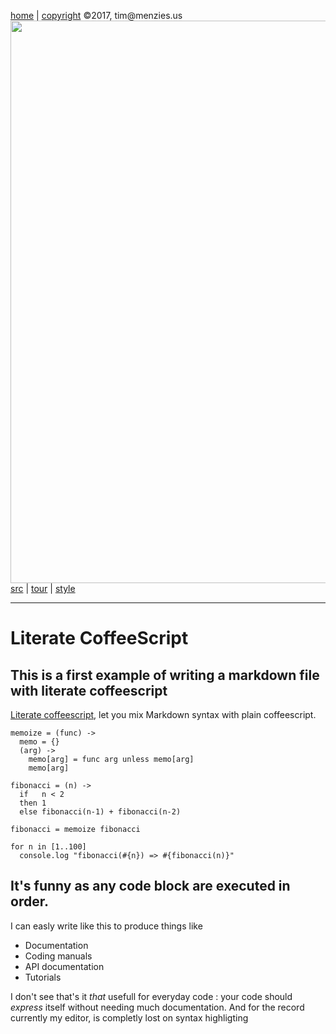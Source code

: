 [home](http://tiny.cc/koff) |
[copyright](https://github.com/koffee/script/blob/master/LICENSE.md) &copy;2017, tim&commat;menzies.us<br>
[<img width=900 src=https://raw.githubusercontent.com/koffee/script/master/img/head.png>](http://tiny.cc/koffeed)<br>
[src](https://github.com/koffee/script/tree/master/lib) |
[tour](https://github.com/koffee/script/blob/master/docs/TOUR.md) |
[style](https://github.com/koffee/script/blob/master/docs/STYLE.md) 
______





# Literate CoffeeScript

## This is a first example of writing a markdown file with literate coffeescript

[Literate coffeescript](http://coffeescript.org/#literate), let you
mix Markdown syntax with plain coffeescript.

    memoize = (func) ->
      memo = {}
      (arg) ->
        memo[arg] = func arg unless memo[arg]
        memo[arg]

    fibonacci = (n) ->
      if   n < 2
      then 1
      else fibonacci(n-1) + fibonacci(n-2)

    fibonacci = memoize fibonacci

    for n in [1..100]
      console.log "fibonacci(#{n}) => #{fibonacci(n)}"
    
## It's funny as any code block are executed in order.

I can easly write like this to produce things like 

* Documentation
* Coding manuals
* API documentation
* Tutorials

I don't see that's it *that* usefull for everyday code : your code
should *express* itself without needing much documentation.  And
for the record currently my editor, is completly lost on syntax
highligting


